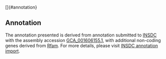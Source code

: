 []{#annotation}

Annotation
----------

The annotation presented is derived from annotation submitted to
[INSDC](http://www.insdc.org) with the assembly accession
[GCA\_001606155.1](http://www.ebi.ac.uk/ena/data/view/GCA_001606155.1),
with additional non-coding genes derived from
[Rfam](http://rfam.xfam.org/). For more details, please visit [INSDC
annotation
import](http://ensemblgenomes.org/info/data/insdc_annotation).
